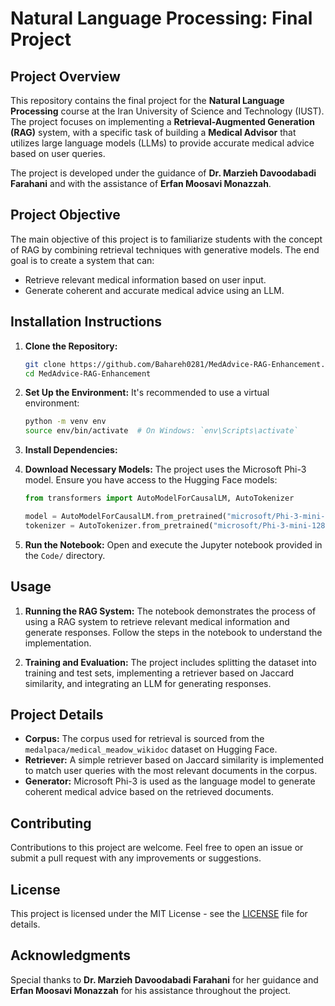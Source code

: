 # Natural Language Processing: Final Project

## Project Overview

This repository contains the final project for the **Natural Language Processing** course at the Iran University of Science and Technology (IUST). The project focuses on implementing a **Retrieval-Augmented Generation (RAG)** system, with a specific task of building a **Medical Advisor** that utilizes large language models (LLMs) to provide accurate medical advice based on user queries.

The project is developed under the guidance of **Dr. Marzieh Davoodabadi Farahani** and with the assistance of **Erfan Moosavi Monazzah**.

## Project Objective

The main objective of this project is to familiarize students with the concept of RAG by combining retrieval techniques with generative models. The end goal is to create a system that can:
- Retrieve relevant medical information based on user input.
- Generate coherent and accurate medical advice using an LLM.
    
## Installation Instructions

1. **Clone the Repository:**
   ```bash
   git clone https://github.com/Bahareh0281/MedAdvice-RAG-Enhancement.git
   cd MedAdvice-RAG-Enhancement
   ```

2. **Set Up the Environment:**
   It's recommended to use a virtual environment:
   ```bash
   python -m venv env
   source env/bin/activate  # On Windows: `env\Scripts\activate`
   ```

3. **Install Dependencies:**

4. **Download Necessary Models:**
   The project uses the Microsoft Phi-3 model. Ensure you have access to the Hugging Face models:
   ```python
   from transformers import AutoModelForCausalLM, AutoTokenizer
   
   model = AutoModelForCausalLM.from_pretrained("microsoft/Phi-3-mini-128k-instruct")
   tokenizer = AutoTokenizer.from_pretrained("microsoft/Phi-3-mini-128k-instruct")
   ```

5. **Run the Notebook:**
   Open and execute the Jupyter notebook provided in the `Code/` directory.

## Usage

1. **Running the RAG System:**
   The notebook demonstrates the process of using a RAG system to retrieve relevant medical information and generate responses. Follow the steps in the notebook to understand the implementation.

2. **Training and Evaluation:**
   The project includes splitting the dataset into training and test sets, implementing a retriever based on Jaccard similarity, and integrating an LLM for generating responses.

## Project Details

- **Corpus:** The corpus used for retrieval is sourced from the `medalpaca/medical_meadow_wikidoc` dataset on Hugging Face.
- **Retriever:** A simple retriever based on Jaccard similarity is implemented to match user queries with the most relevant documents in the corpus.
- **Generator:** Microsoft Phi-3 is used as the language model to generate coherent medical advice based on the retrieved documents.

## Contributing

Contributions to this project are welcome. Feel free to open an issue or submit a pull request with any improvements or suggestions.

## License

This project is licensed under the MIT License - see the [LICENSE](https://github.com/Bahareh0281/MedAdvice-RAG-Enhancement/blob/main/LICENSE) file for details.

## Acknowledgments

Special thanks to **Dr. Marzieh Davoodabadi Farahani** for her guidance and **Erfan Moosavi Monazzah** for his assistance throughout the project.
